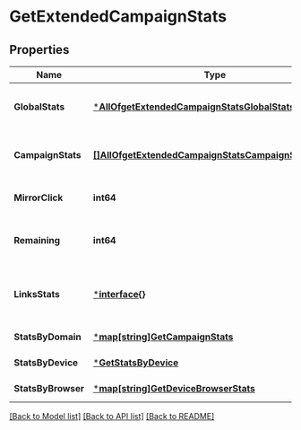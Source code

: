 # GetExtendedCampaignStats

## Properties
Name | Type | Description | Notes
------------ | ------------- | ------------- | -------------
**GlobalStats** | [***AllOfgetExtendedCampaignStatsGlobalStats**](AllOfgetExtendedCampaignStatsGlobalStats.md) | Overall statistics of the campaign | [default to null]
**CampaignStats** | [**[]AllOfgetExtendedCampaignStatsCampaignStatsItems**](interface{}.md) | List-wise statistics of the campaign. | [default to null]
**MirrorClick** | **int64** | Number of clicks on mirror link | [default to null]
**Remaining** | **int64** | Number of remaning emails to send | [default to null]
**LinksStats** | [***interface{}**](interface{}.md) | Statistics about the number of clicks for the links | [default to null]
**StatsByDomain** | [***map[string]GetCampaignStats**](map.md) |  | [default to null]
**StatsByDevice** | [***GetStatsByDevice**](GetStatsByDevice.md) |  | [default to null]
**StatsByBrowser** | [***map[string]GetDeviceBrowserStats**](map.md) |  | [default to null]

[[Back to Model list]](../README.md#documentation-for-models) [[Back to API list]](../README.md#documentation-for-api-endpoints) [[Back to README]](../README.md)

